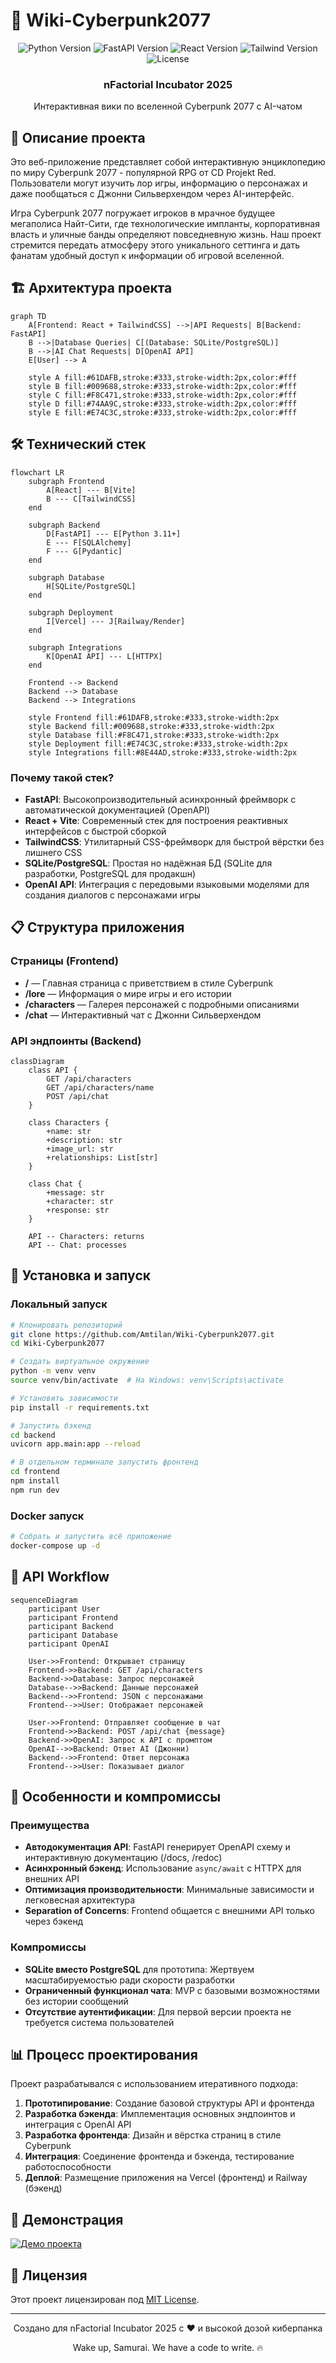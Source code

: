 # 🤖 Wiki-Cyberpunk2077

<div align="center">
  <img src="https://img.shields.io/badge/python-3.11+-blue.svg" alt="Python Version"/>
  <img src="https://img.shields.io/badge/FastAPI-0.105.0-009688.svg" alt="FastAPI Version"/>
  <img src="https://img.shields.io/badge/React-18.0.0-61DAFB.svg" alt="React Version"/>
  <img src="https://img.shields.io/badge/Tailwind-3.3.0-38B2AC.svg" alt="Tailwind Version"/>
  <img src="https://img.shields.io/badge/License-MIT-yellow.svg" alt="License"/>
</div>

<div align="center">
  <h3>nFactorial Incubator 2025</h3>
  <p>Интерактивная вики по вселенной Cyberpunk 2077 с AI-чатом</p>
</div>

## 📖 Описание проекта

Это веб-приложение представляет собой интерактивную энциклопедию по миру Cyberpunk 2077 - популярной RPG от CD Projekt Red. Пользователи могут изучить лор игры, информацию о персонажах и даже пообщаться с Джонни Сильверхендом через AI-интерфейс.

Игра Cyberpunk 2077 погружает игроков в мрачное будущее мегаполиса Найт-Сити, где технологические импланты, корпоративная власть и уличные банды определяют повседневную жизнь. Наш проект стремится передать атмосферу этого уникального сеттинга и дать фанатам удобный доступ к информации об игровой вселенной.

## 🏗️ Архитектура проекта

```mermaid
graph TD
    A[Frontend: React + TailwindCSS] -->|API Requests| B[Backend: FastAPI]
    B -->|Database Queries| C[(Database: SQLite/PostgreSQL)]
    B -->|AI Chat Requests| D[OpenAI API]
    E[User] --> A
    
    style A fill:#61DAFB,stroke:#333,stroke-width:2px,color:#fff
    style B fill:#009688,stroke:#333,stroke-width:2px,color:#fff
    style C fill:#F8C471,stroke:#333,stroke-width:2px,color:#fff
    style D fill:#74AA9C,stroke:#333,stroke-width:2px,color:#fff
    style E fill:#E74C3C,stroke:#333,stroke-width:2px,color:#fff
```

## 🛠️ Технический стек

```mermaid
flowchart LR
    subgraph Frontend
        A[React] --- B[Vite]
        B --- C[TailwindCSS]
    end
    
    subgraph Backend
        D[FastAPI] --- E[Python 3.11+]
        E --- F[SQLAlchemy]
        F --- G[Pydantic]
    end
    
    subgraph Database
        H[SQLite/PostgreSQL]
    end
    
    subgraph Deployment
        I[Vercel] --- J[Railway/Render]
    end
    
    subgraph Integrations
        K[OpenAI API] --- L[HTTPX]
    end
    
    Frontend --> Backend
    Backend --> Database
    Backend --> Integrations
    
    style Frontend fill:#61DAFB,stroke:#333,stroke-width:2px
    style Backend fill:#009688,stroke:#333,stroke-width:2px
    style Database fill:#F8C471,stroke:#333,stroke-width:2px
    style Deployment fill:#E74C3C,stroke:#333,stroke-width:2px
    style Integrations fill:#8E44AD,stroke:#333,stroke-width:2px
```

### Почему такой стек?

- **FastAPI**: Высокопроизводительный асинхронный фреймворк с автоматической документацией (OpenAPI)
- **React + Vite**: Современный стек для построения реактивных интерфейсов с быстрой сборкой
- **TailwindCSS**: Утилитарный CSS-фреймворк для быстрой вёрстки без лишнего CSS
- **SQLite/PostgreSQL**: Простая но надёжная БД (SQLite для разработки, PostgreSQL для продакшн)
- **OpenAI API**: Интеграция с передовыми языковыми моделями для создания диалогов с персонажами игры

## 📋 Структура приложения

### Страницы (Frontend)

- **/** — Главная страница с приветствием в стиле Cyberpunk
- **/lore** — Информация о мире игры и его истории
- **/characters** — Галерея персонажей с подробными описаниями
- **/chat** — Интерактивный чат с Джонни Сильверхендом

### API эндпоинты (Backend)

```mermaid
classDiagram
    class API {
        GET /api/characters
        GET /api/characters/name
        POST /api/chat
    }
    
    class Characters {
        +name: str
        +description: str
        +image_url: str
        +relationships: List[str]
    }
    
    class Chat {
        +message: str
        +character: str
        +response: str
    }
    
    API -- Characters: returns
    API -- Chat: processes
```

## 🚀 Установка и запуск

### Локальный запуск

```bash
# Клонировать репозиторий
git clone https://github.com/Amtilan/Wiki-Cyberpunk2077.git
cd Wiki-Cyberpunk2077

# Создать виртуальное окружение
python -m venv venv
source venv/bin/activate  # На Windows: venv\Scripts\activate

# Установить зависимости
pip install -r requirements.txt

# Запустить бэкенд
cd backend
uvicorn app.main:app --reload

# В отдельном терминале запустить фронтенд
cd frontend
npm install
npm run dev
```

### Docker запуск

```bash
# Собрать и запустить всё приложение
docker-compose up -d
```

## 🔄 API Workflow

```mermaid
sequenceDiagram
    participant User
    participant Frontend
    participant Backend
    participant Database
    participant OpenAI
    
    User->>Frontend: Открывает страницу
    Frontend->>Backend: GET /api/characters
    Backend->>Database: Запрос персонажей
    Database-->>Backend: Данные персонажей
    Backend-->>Frontend: JSON с персонажами
    Frontend-->>User: Отображает персонажей
    
    User->>Frontend: Отправляет сообщение в чат
    Frontend->>Backend: POST /api/chat {message}
    Backend->>OpenAI: Запрос к API с промптом
    OpenAI-->>Backend: Ответ AI (Джонни)
    Backend-->>Frontend: Ответ персонажа
    Frontend-->>User: Показывает диалог
```

## 🤔 Особенности и компромиссы

### Преимущества

- **Автодокументация API**: FastAPI генерирует OpenAPI схему и интерактивную документацию (/docs, /redoc)
- **Асинхронный бэкенд**: Использование `async/await` с HTTPX для внешних API
- **Оптимизация производительности**: Минимальные зависимости и легковесная архитектура
- **Separation of Concerns**: Frontend общается с внешними API только через бэкенд

### Компромиссы

- **SQLite вместо PostgreSQL** для прототипа: Жертвуем масштабируемостью ради скорости разработки
- **Ограниченный функционал чата**: MVP с базовыми возможностями без истории сообщений
- **Отсутствие аутентификации**: Для первой версии проекта не требуется система пользователей

## 📊 Процесс проектирования

Проект разрабатывался с использованием итеративного подхода:

1. **Прототипирование**: Создание базовой структуры API и фронтенда
2. **Разработка бэкенда**: Имплементация основных эндпоинтов и интеграция с OpenAI API
3. **Разработка фронтенда**: Дизайн и вёрстка страниц в стиле Cyberpunk
4. **Интеграция**: Соединение фронтенда и бэкенда, тестирование работоспособности
5. **Деплой**: Размещение приложения на Vercel (фронтенд) и Railway (бэкенд)

## 🎥 Демонстрация

[![Демо проекта](https://img.shields.io/badge/YouTube-Demo-red?style=for-the-badge&logo=youtube)](https://www.youtube.com/watch?v=dQw4w9WgXcQ)

## 📝 Лицензия

Этот проект лицензирован под [MIT License](LICENSE).

---

<div align="center">
  <p>Создано для nFactorial Incubator 2025 с ❤️ и высокой дозой киберпанка</p>
  <p>Wake up, Samurai. We have a code to write. 🔥</p>
</div>